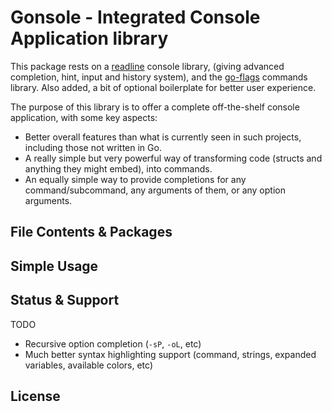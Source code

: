 
Gonsole - Integrated Console Application library
=========

This package rests on a [readline](https://github.com/maxlandon/readline) console library, (giving advanced completion, hint, input and history system), 
and the [go-flags](https://github.com/jessievdk/go-flags) commands library. Also added, a bit of optional boilerplate for better user experience.

The purpose of this library is to offer a complete off-the-shelf console application, with some key aspects: 
- Better overall features than what is currently seen in such projects, including those not written in Go.
- A really simple but very powerful way of transforming code (structs and anything they might embed), into commands.
- An equally simple way to provide completions for any command/subcommand, any arguments of them, or any option arguments.


## File Contents & Packages


## Simple Usage


## Status & Support 

TODO
- Recursive option completion (`-sP`, `-oL`, etc)
- Much better syntax highlighting support (command, strings, expanded variables, available colors, etc)


## License
